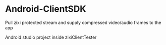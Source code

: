 # Android-ClientSDK
Pull zixi protected stream and supply compressed video/audio frames to the app 


Android studio project inside zixiClientTester
